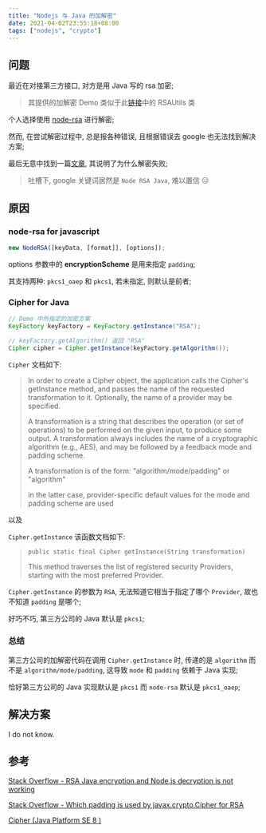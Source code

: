```yaml
---
title: "Nodejs 与 Java 的加解密"
date: 2021-04-02T23:55:18+08:00
tags: ["nodejs", "crypto"]
---
```


## 问题

最近在对接第三方接口, 对方是用 Java 写的 rsa 加密;

> 其提供的加解密 Demo 类似于此[链接](https://blog.csdn.net/mshootingstar/article/details/56496719)中的 RSAUtils 类

个人选择使用 [node-rsa](https://www.npmjs.com/package/node-rsa) 进行解密;

然而, 在尝试解密过程中, 总是报各种错误, 且根据错误去 google 也无法找到解决方案;

最后无意中找到一篇[文章](https://www.cnblogs.com/davidwang456/p/8805872.html), 其说明了为什么解密失败;

> 吐槽下, google 关键词居然是 `Node RSA Java`, 难以置信 😑

## 原因

### node-rsa for javascript

```javascript
new NodeRSA([keyData, [format]], [options]);
```

options 参数中的 **encryptionScheme** 是用来指定 `padding`;

其支持两种: `pkcs1_oaep` 和 `pkcs1`, 若未指定, 则默认是前者;

### Cipher for Java

```java
// Demo 中所指定的加密方案
KeyFactory keyFactory = KeyFactory.getInstance("RSA");

// keyFactory.getAlgorithm() 返回 "RSA"
Cipher cipher = Cipher.getInstance(keyFactory.getAlgorithm());
```

`Cipher` 文档如下:

> In order to create a Cipher object, the application calls the Cipher's getInstance method, and passes the name of the requested transformation to it. Optionally, the name of a provider may be specified.
>
> A transformation is a string that describes the operation (or set of operations) to be performed on the given input, to produce some output. A transformation always includes the name of a cryptographic algorithm (e.g., AES), and may be followed by a feedback mode and padding scheme.
>
> A transformation is of the form: "algorithm/mode/padding" or "algorithm"
>
> in the latter case, provider-specific default values for the mode and padding scheme are used

以及

`Cipher.getInstance` 该函数文档如下:

> `public static final Cipher getInstance(String transformation)`
>
> This method traverses the list of registered security Providers, starting with the most preferred Provider.

`Cipher.getInstance` 的参数为 `RSA`, 无法知道它相当于指定了哪个 `Provider`, 故也不知道 `padding` 是哪个;

好巧不巧, 第三方公司的 Java 默认是 `pkcs1`;

### 总结

第三方公司的加解密代码在调用 `Cipher.getInstance` 时, 传递的是 `algorithm` 而不是 `algorithm/mode/padding`, 这导致 `mode` 和 `padding` 依赖于 Java 实现;

恰好第三方公司的 Java 实现默认是 `pkcs1` 而 `node-rsa` 默认是 `pkcs1_oaep`;

## 解决方案

I do not know.

## 参考

[Stack Overflow - RSA Java encryption and Node.js decryption is not working](https://stackoverflow.com/questions/34835582/rsa-java-encryption-and-node-js-decryption-is-not-working)

[Stack Overflow - Which padding is used by javax.crypto.Cipher for RSA](https://stackoverflow.com/questions/32033804/which-padding-is-used-by-javax-crypto-cipher-for-rsa)

[Cipher (Java Platform SE 8 )](https://docs.oracle.com/javase/8/docs/api/index.html?javax/crypto/Cipher.html)

